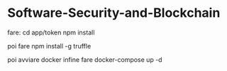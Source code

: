# Software-Security-and-Blockchain

fare:
cd app/token
npm install

poi fare npm install -g truffle

poi avviare docker
infine fare docker-compose up -d
